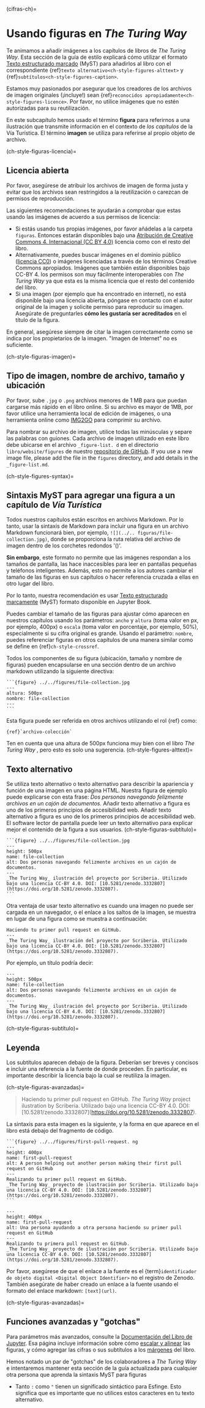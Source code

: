 (cifras-ch)=
# Usando figuras en _The Turing Way_

Te animamos a añadir imágenes a los capítulos de libros de _The Turing Way_. Esta sección de la guía de estilo explicará cómo utilizar el formato [Texto estructurado marcado](https://myst-parser.readthedocs.io/en/latest/) (MyST) para añadirlos al libro con el correspondiente {ref}`texto alternativo<ch-style-figures-alttext>` y {ref}`subtítulos<ch-style-figures-caption>`.

Estamos muy pasionados por asegurar que los creadores de los archivos de imagen originales (¡incluye!) sean {ref}`reconocidos apropiadamente<ch-style-figures-licence>`. Por favor, no utilice imágenes que no estén autorizadas para su reutilización.

En este subcapítulo hemos usado el término **figura** para referirnos a una ilustración que transmite información en el contexto de _los capítulos_ de la Vía Turística. El término **imagen** se utiliza para referirse al propio objeto de archivo.

(ch-style-figuras-licencia)=
## Licencia abierta

Por favor, asegúrese de atribuir los archivos de imagen de forma justa y evitar que los archivos sean restringidos a la reutilización o carezcan de permisos de reproducción.

Las siguientes recomendaciones te ayudarán a comprobar que estas usando las imágenes de acuerdo a sus permisos de licencia:

* Si estás usando tus propias imágenes, por favor añádelas a la carpeta `figuras`. Entonces estarán disponibles bajo una [Atribución de Creative Commons 4. Internacional (CC BY 4.0)](https://creativecommons.org/licenses/by/4.0/deed.ast) licencia como con el resto del libro.
* Alternativamente, puedes buscar imágenes en el dominio público ([licencia CC0](https://creativecommons.org/share-your-work/public-domain/cc0)) o imágenes licenciadas a través de los términos Creative Commons apropiados. Imágenes que también están disponibles bajo CC-BY 4. los permisos son muy fácilmente interoperables con _The Turing Way_ ya que esta es la misma licencia que el resto del contenido del libro.
* Si una imagen (por ejemplo que ha encontrado en internet), no está disponible bajo una licencia abierta, póngase en contacto con el autor original de la imagen y solicite permiso para reproducir su imagen. Asegúrate de preguntarles **cómo les gustaría ser acreditados** en el título de la figura.

En general, asegúrese siempre de citar la imagen correctamente como se indica por los propietarios de la imagen. "Imagen de Internet" no es suficiente.

(ch-style-figuras-imagen)=
## Tipo de imagen, nombre de archivo, tamaño y ubicación

Por favor, sube `.jpg` o `.png` archivos menores de 1 MB para que puedan cargarse más rápido en el libro online. Si su archivo es mayor de 1MB, por favor utilice una herramienta local de edición de imágenes, o una herramienta online como [IMG2GO](https://www.img2go.com/compress-image) para comprimir su archivo.

Para nombrar su archivo de imagen, utilice todas las minúsculas y separe las palabras con guiones. Cada archivo de imagen utilizado en este libro debe ubicarse en el archivo `_figure-list. d` en el directorio `libro/website/figures` de nuestro [repositorio de GitHub](https://github.com/alan-turing-institute/the-turing-way/tree/main/book/website/figures). If you use a new image file, please add the file in the `figures` directory, and add details in the `_figure-list.md`.

(ch-style-figures-syntax)=
## Sintaxis MyST para agregar una figura a un capítulo de _Vía Turística_

Todos nuestros capítulos están escritos en archivos Markdown. Por lo tanto, usar la sintaxis de Markdown para incluir una figura en un archivo Markdown funcionará bien, por ejemplo, `![](../.. figuras/file-collection.jpg)`, donde se proporciona la ruta relativa del archivo de imagen dentro de los corchetes redondos '()'.

**Sin embargo**, este formato no permite que las imágenes respondan a los tamaños de pantalla, las hace inaccesibles para leer en pantallas pequeñas y teléfonos inteligentes. Además, esto no permite a los autores cambiar el tamaño de las figuras en sus capítulos o hacer referencia cruzada a ellas en otro lugar del libro.

Por lo tanto, nuestra recomendación es usar [Texto estructurado marcamente](https://myst-parser.readthedocs.io/en/latest/) (MyST) formato disponible en Jupyter Book.

Puedes cambiar el tamaño de las figuras para ajustar cómo aparecen en nuestros capítulos usando los parámetros: `ancho` y `altura` (toma valor en px, por ejemplo, 400px) o `escala` (toma valor en porcentaje, por ejemplo, 50%), especialmente si su cifra original es grande. Usando el parámetro: `nombre`, puedes referenciar figuras en otros capítulos de una manera similar como se define en {ref}`ch-style-crossref`.

Todos los componentes de su figura (ubicación, tamaño y nombre de figuras) pueden encapsularse en una sección dentro de un archivo markdown utilizando la siguiente directiva:

````
```{figure} ../../figures/file-collection.jpg
---
altura: 500px
nombre: file-collection
---
```
````
Esta figura puede ser referida en otros archivos utilizando el rol {ref} como:

```
{ref}`archivo-colección`
```
Ten en cuenta que una altura de 500px funciona muy bien con el libro _The Turing Way_ , pero esto es solo una sugerencia.
(ch-style-figures-alttext)=
## Texto alternativo
Se utiliza texto alternativo o texto alternativo para describir la apariencia y función de una imagen en una página HTML. Nuestra figura de ejemplo puede explicarse con esta frase: *Dos personas navegando felizmente archivos en un cajón de documentos.* Añadir texto alternativo a figura es uno de los primeros principios de accesibilidad web.
Añadir texto alternativo a figura es uno de los primeros principios de accesibilidad web. El software lector de pantalla puede leer un texto alternativo para explicar mejor el contenido de la figura a sus usuarios.
(ch-style-figuras-subtítulo)=

````
```{figure} ../../figures/file-collection.jpg
---
height: 500px
name: file-collection
alt: Dos personas navegando felizmente archivos en un cajón de documentos.
---
_The Turing Way_ ilustración del proyecto por Scriberia. Utilizado bajo una licencia CC-BY 4.0. DOI: [10.5281/zenodo.3332807](https://doi.org/10.5281/zenodo.3332807).
```
````
Otra ventaja de usar texto alternativo es cuando una imagen no puede ser cargada en un navegador, o el enlace a los saltos de la imagen, se muestra en lugar de una figura como se muestra a continuación:

```{figure} ../../figures/alt-text-demo.png
Haciendo tu primer pull request en GitHub.
---
_The Turing Way_ ilustración del proyecto por Scriberia. Utilizado bajo una licencia CC-BY 4.0. DOI: [10.5281/zenodo.3332807](https://doi.org/10.5281/zenodo.3332807).
```

Por ejemplo, un título podría decir:

```{figure} ../../figures/file-collection.jpg
---
height: 500px
name: file-collection
alt: Dos personas navegando felizmente archivos en un cajón de documentos.
---
_The Turing Way_ ilustración del proyecto por Scriberia. Utilizado bajo una licencia CC-BY 4.0. DOI: [10.5281/zenodo.3332807](https://doi.org/10.5281/zenodo.3332807).
```

(ch-style-figuras-subtítulo)=
## Leyenda

Los subtítulos aparecen debajo de la figura. Deberían ser breves y concisos e incluir una referencia a la fuente de donde proceden. En particular, es importante describir la licencia bajo la cual se reutiliza la imagen.

(ch-style-figuras-avanzadas)=

> Haciendo tu primer pull request en GitHub. _The Turing Way_ project ilustration by Scriberia. Utilizado bajo una licencia CC-BY 4.0. DOI: \[10.5281/zenodo.3332807\](https://doi.org/10.5281/zenodo.3332807).

La sintaxis para esta imagen es la siguiente, y la forma en que aparece en el libro está debajo del fragmento de código.

````
```{figure} ../../figures/first-pull-request. ng
---
height: 400px
name: first-pull-request
alt: A person helping out another person making their first pull request on GitHub
---
Realizando tu primer pull request en GitHub.
_The Turing Way_ proyecto de ilustración por Scriberia. Utilizado bajo una licencia CC-BY 4.0. DOI: [10.5281/zenodo.3332807](https://doi.org/10.5281/zenodo.3332807).
```
````

```{figure} ../../figures/first-pull-request.png
---
height: 400px
name: first-pull-request
alt: Una persona ayudando a otra persona haciendo su primer pull request en GitHub
---
Realizando tu primera pull request en GitHub.
_The Turing Way_ proyecto de ilustración por Scriberia. Utilizado bajo una licencia CC-BY 4.0. DOI: [10.5281/zenodo.3332807](https://doi.org/10.5281/zenodo.3332807).
```

Por favor, asegúrese de que el enlace a la fuente es el {term}`identificador de objeto digital <Digital Object Identifier>` no el registro de Zenodo. También asegúrate de haber creado un enlace a la fuente usando el formato del enlace markdown: `[text](url)`.

(ch-style-figuras-avanzadas)=
## Funciones avanzadas y "gotchas"

Para parámetros más avanzados, consulte la [Documentación del Libro de Jupyter](https://jupyterbook.org/content/figures.html). Esa página incluye información sobre cómo [escalar y alinear](https://jupyterbook.org/content/figures.html#figure-scaling-and-aligning) las figuras, y cómo agregar las cifras o sus subtítulos a los [márgenes](https://jupyterbook.org/content/figures.html#margin-captions-and-figures) del libro.

Hemos notado un par de "gotchas" de los colaboradores a _The Turing Way_ e intentaremos mantener esta sección de la guía actualizada para cualquier otra persona que aprenda la sintaxis MyST para figuras

* Tanto `:` como `"` tienen un significado sintáctico para Esfinge. Esto significa que es importante que no utilices estos caracteres en tu texto alternativo.
